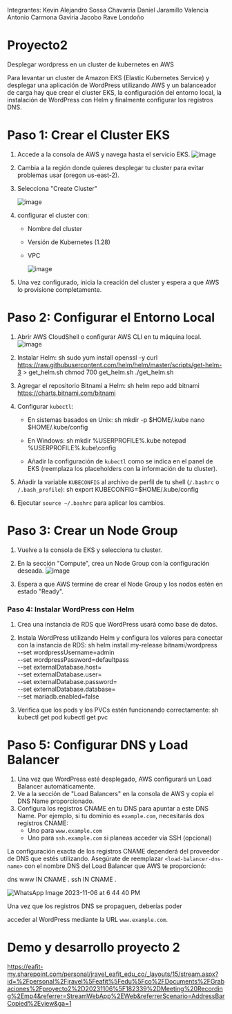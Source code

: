 Integrantes:
Kevin Alejandro Sossa Chavarria
Daniel Jaramillo Valencia
Antonio Carmona Gaviria
Jacobo Rave Londoño

# Proyecto2
Desplegar wordpress en un cluster de kubernetes en AWS

Para levantar un cluster de Amazon EKS (Elastic Kubernetes Service) y desplegar una aplicación de WordPress utilizando AWS y un balanceador de carga hay que crear el cluster EKS, la configuración del entorno local, la instalación de WordPress con Helm y finalmente configurar los registros DNS. 

# Paso 1: Crear el Cluster EKS
1. Accede a la consola de AWS y navega hasta el servicio EKS.
   ![image](https://github.com/jacevareafit/jravel-st0263/assets/68928490/51d98d34-76ce-4df0-b6a5-cbdbeeba282c)

3. Cambia a la región donde quieres desplegar tu cluster para evitar problemas usar (oregon us-east-2).
4. Selecciona "Create Cluster"

   ![image](https://github.com/jacevareafit/jravel-st0263/assets/68928490/b40e064f-3ea2-4918-acad-1143b4c5d88a)
5. configurar el cluster con:

   - Nombre del cluster
   - Versión de Kubernetes (1.28)
   - VPC
  
     ![image](https://github.com/jacevareafit/jravel-st0263/assets/68928490/d08fceab-1b07-4619-b6bb-7b76ac9d7aaa)

6. Una vez configurado, inicia la creación del cluster y espera a que AWS lo provisione completamente.

# Paso 2: Configurar el Entorno Local
1. Abrir AWS CloudShell o configurar AWS CLI en tu máquina local.
   ![image](https://github.com/jacevareafit/jravel-st0263/assets/68928490/6fb5b295-a181-426e-8785-000504441f38)

3. Instalar Helm:
   sh
   sudo yum install openssl -y 
   curl https://raw.githubusercontent.com/helm/helm/master/scripts/get-helm-3 > get_helm.sh
   chmod 700 get_helm.sh 
   ./get_helm.sh
   
4. Agregar el repositorio Bitnami a Helm:
   sh
   helm repo add bitnami https://charts.bitnami.com/bitnami
   
5. Configurar `kubectl`:
   - En sistemas basados en Unix:
     sh
     mkdir -p $HOME/.kube
     nano $HOME/.kube/config
     
   - En Windows:
     sh
     mkdir %USERPROFILE%\.kube
     notepad %USERPROFILE%\.kube\config
     
   - Añadir la configuración de `kubectl` como se indica en el panel de EKS (reemplaza los placeholders con la información de tu cluster).
     
6. Añadir la variable `KUBECONFIG` al archivo de perfil de tu shell (`/.bashrc` o `/.bash_profile`):
   sh
   export KUBECONFIG=$HOME/.kube/config
   
8. Ejecutar `source ~/.bashrc` para aplicar los cambios.

# Paso 3: Crear un Node Group
1. Vuelve a la consola de EKS y selecciona tu cluster.
2. En la sección "Compute", crea un Node Group con la configuración deseada.
   ![image](https://github.com/jacevareafit/jravel-st0263/assets/68928490/a7ce2b0c-dd79-4f4f-ad3a-36fc768a2d52)

4. Espera a que AWS termine de crear el Node Group y los nodos estén en estado "Ready".

### Paso 4: Instalar WordPress con Helm
1. Crea una instancia de RDS que WordPress usará como base de datos.
2. Instala WordPress utilizando Helm y configura los valores para conectar con la instancia de RDS:
   sh
   helm install my-release bitnami/wordpress \
     --set wordpressUsername=admin \
     --set wordpressPassword=defaultpass \
     --set externalDatabase.host=<your-rds-endpoint> \
     --set externalDatabase.user=<your-rds-username> \
     --set externalDatabase.password=<your-rds-password> \
     --set externalDatabase.database=<your-rds-database-name> \
     --set mariadb.enabled=false
   
3. Verifica que los pods y los PVCs estén funcionando correctamente:
   sh
   kubectl get pod
   kubectl get pvc
   

# Paso 5: Configurar DNS y Load Balancer
1. Una vez que WordPress esté desplegado, AWS configurará un Load Balancer automáticamente.
2. Ve a la sección de "Load Balancers" en la consola de AWS y copia el DNS Name proporcionado.
3. Configura los registros CNAME en tu DNS para apuntar a este DNS Name. Por ejemplo, si tu dominio es `example.com`, necesitarás dos registros CNAME:
   - Uno para `www.example.com`
   - Uno para `ssh.example.com` si planeas acceder vía SSH (opcional)
   
La configuración exacta de los registros CNAME dependerá del proveedor de DNS que estés utilizando. Asegúrate de reemplazar `<load-balancer-dns-name>` con el nombre DNS del Load Balancer que AWS te proporcionó:

dns
www     IN CNAME <load-balancer-dns-name>.
ssh     IN CNAME <load-balancer-dns-name>.


![WhatsApp Image 2023-11-06 at 6 44 40 PM](https://github.com/jacevareafit/jravel-st0263/assets/68928490/f9787e1b-e03e-4d77-82b1-80fd3fda85bb)


Una vez que los registros DNS se propaguen, deberías poder

 acceder al WordPress mediante la URL `www.example.com`.


# Demo y desarrollo proyecto 2
https://eafit-my.sharepoint.com/personal/jravel_eafit_edu_co/_layouts/15/stream.aspx?id=%2Fpersonal%2Fjravel%5Feafit%5Fedu%5Fco%2FDocuments%2FGrabaciones%2Fproyecto2%2D20231106%5F182339%2DMeeting%20Recording%2Emp4&referrer=StreamWebApp%2EWeb&referrerScenario=AddressBarCopied%2Eview&ga=1


